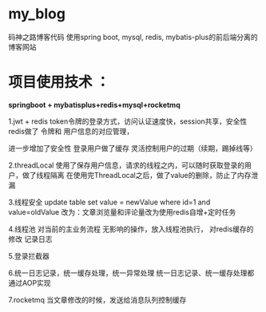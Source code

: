 # my_blog
码神之路博客代码
使用spring boot, mysql, redis, mybatis-plus的前后端分离的博客网站
# 项目使用技术 ：
**springboot + mybatisplus+redis+mysql+rocketmq**

1.jwt + redis
token令牌的登录方式，访问认证速度快，session共享，安全性
redis做了 令牌和 用户信息的对应管理，

进一步增加了安全性
登录用户做了缓存
灵活控制用户的过期（续期，踢掉线等）

2.threadLocal
使用了保存用户信息，请求的线程之内，可以随时获取登录的用户，做了线程隔离
在使用完ThreadLocal之后，做了value的删除，防止了内存泄漏

3.线程安全
update table set value = newValue where id=1 and value=oldValue
改为：文章浏览量和评论量改为使用redis自增+定时任务

4.线程池
对当前的主业务流程 无影响的操作，放入线程池执行，
对redis缓存的修改
记录日志

5.登录拦截器

6.统一日志记录，统一缓存处理，统一异常处理
统一日志记录、统一缓存处理都通过AOP实现

7.rocketmq
当文章修改的时候，发送给消息队列控制缓存
